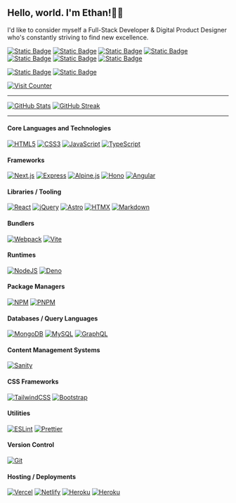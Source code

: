 ## Hello, world. I'm Ethan!👨‍💻

I'd like to consider myself a Full-Stack Developer & Digital Product Designer who's constantly striving to find new excellence.

<a href='mailto:egarrisxn@gmail.com'><img alt="Static Badge" src="https://img.shields.io/badge/Email-3d3d3d?style=plastic&logo=gmail"></a>
<a href="https://linkedin.com/in/ethan-gx" target="_blank" rel="noreferrer"><img alt="Static Badge" src="https://img.shields.io/badge/LinkedIn-3d3d3d?style=plastic&logo=linkedin"></a>
<a href="https://discord.com/users/eg___xo" target="_blank" rel="noreferrer"><img alt="Static Badge" src="https://img.shields.io/badge/Discord-3d3d3d?style=plastic&logo=discord"></a>
<a href="https://read.cv/eg_xo" target="_blank" rel="noreferrer"><img alt="Static Badge" src="https://img.shields.io/badge/Read.cv-3d3d3d?style=plastic&logo=readdotcv"></a>
<a href="https://instagram.com/eg___xo" target="_blank" rel="noreferrer"><img alt="Static Badge" src="https://img.shields.io/badge/Instagram-3d3d3d?style=plastic&logo=instagram"></a>
<a href='https://x.com/eg__xo'><img alt="Static Badge" src="https://img.shields.io/badge/'Twitter'-3d3d3d?style=plastic&logo=x"></a>
<a href="https://open.spotify.com/user/egarrisxn" target="_blank" rel="noreferrer"><img alt="Static Badge" src="https://img.shields.io/badge/Spotify-3d3d3d?style=plastic&logo=spotify"></a>

<a href="https://egxworld.net" target="_blank" rel="noreferrer"><img alt="Static Badge" src="https://img.shields.io/badge/My_Website-3d3d3d?style=for-the-badge"></a> <a href="https://egxblog.net" target="_blank" rel="noreferrer"><img alt="Static Badge" src="https://img.shields.io/badge/Personal_Blog-3d3d3d?style=for-the-badge"></a>

[![Visit Counter](https://komarev.com/ghpvc/?username=egarrisxn&style=flat&color=blue)](https://www.github.com/egarrisxn)

---

<!-- [![Github Top Languages](https://github-readme-stats.vercel.app/api/top-langs?username=egarrisxn&show_icons=true&layout=compact&theme=vision-friendly-dark)](https://github.com/anuraghazra/github-readme-stats) -->

[![GitHub Stats](https://github-readme-stats.vercel.app/api?username=egarrisxn&show_icons=true&rank_icon=github&include_all_commits=true&layout=compact&theme=vision-friendly-dark)](https://github.com/anuraghazra/github-readme-stats) [![GitHub Streak](https://streak-stats.demolab.com?user=egarrisxn&theme=vision-friendly-dark)](https://github.com/denvercoder1/github-readme-streak-stats)

---

#### Core Languages and Technologies

[![HTML5](https://img.shields.io/badge/HTML5-3d3d3d?style=plastic&logo=html5)](https://html.com/html5/) [![CSS3](https://img.shields.io/badge/CSS3-3d3d3d?style=plastic&logo=css3)](https://css3.com/) [![JavaScript](https://img.shields.io/badge/JavaScript-3d3d3d?style=plastic&logo=javascript)](https://developer.mozilla.org/en-US/docs/Web/JavaScript) [![TypeScript](https://img.shields.io/badge/TypeScript-3d3d3d?style=plastic&logo=typescript)](https://typescriptlang.org/)

#### Frameworks

[![Next.js](https://img.shields.io/badge/Next.js-3d3d3d?style=plastic&logo=nextdotjs)](https://nextjs.org/) [![Express](https://img.shields.io/badge/Express.js-3d3d3d?style=plastic&logo=express)](https://expressjs.com/) [![Alpine.js](https://img.shields.io/badge/Alpine.js-3d3d3d?style=plastic&logo=alpinedotjs)](https://alpinejs.dev/) 
 [![Hono](https://img.shields.io/badge/Hono-3d3d3d?style=plastic&logo=hono)](https://hono.dev/) [![Angular](https://img.shields.io/badge/Angular-3d3d3d?style=plastic&logo=angular)](https://angular.dev/)  

#### Libraries / Tooling

[![React](https://img.shields.io/badge/React-3d3d3d?style=plastic&logo=react)](https://react.dev/) [![jQuery](https://img.shields.io/badge/jQuery-3d3d3d?style=plastic&logo=jquery)](https://jquery.com/) [![Astro](https://img.shields.io/badge/Astro-3d3d3d?style=plastic&logo=astro)](https://astro.build/) [![HTMX](https://img.shields.io/badge/HTMX-3d3d3d?style=plastic&logo=htmx)](https://htmx.org/) [![Markdown](https://img.shields.io/badge/Markdown-3d3d3d?style=plastic&logo=markdown)](https://markdownguide.org/)

#### Bundlers

[![Webpack](https://img.shields.io/badge/Webpack-3d3d3d?style=plastic&logo=webpack)](https://webpack.js.org/) [![Vite](https://img.shields.io/badge/Vite-3d3d3d?style=plastic&logo=vite)](https://vitejs.dev/)

#### Runtimes

[![NodeJS](https://img.shields.io/badge/Node.js-3d3d3d?style=plastic&logo=nodedotjs)](https://nodejs.org/) [![Deno](https://img.shields.io/badge/Deno-3d3d3d?style=plastic&logo=deno)](https://deno.com/)

#### Package Managers

[![NPM](https://img.shields.io/badge/NPM-3d3d3d?style=plastic&logo=npm)](https://npmjs.com/) [![PNPM](https://img.shields.io/badge/PNPM-3d3d3d?style=plastic&logo=pnpm)](https://pnpm.io/)

#### Databases / Query Languages

[![MongoDB](https://img.shields.io/badge/MongoDB-3d3d3d?style=plastic&logo=mongodb)](https://mongodb.com/) [![MySQL](https://img.shields.io/badge/MySQL-3d3d3d?style=plastic&logo=mysql)](https://mysql.com/) [![GraphQL](https://img.shields.io/badge/GraphQL-3d3d3d?style=plastic&logo=graphql)](https://graphql.org/)

#### Content Management Systems

[![Sanity](https://img.shields.io/badge/Sanity-3d3d3d?style=plastic&logo=sanity)](https://sanity.io/)

#### CSS Frameworks

[![TailwindCSS](https://img.shields.io/badge/Tailwind_CSS-3d3d3d?style=plastic&logo=tailwindcss)](https://tailwindcss.com/) [![Bootstrap](https://img.shields.io/badge/Bootstrap-3d3d3d?style=plastic&logo=bootstrap)](https://getbootstrap.com/)

<!-- #### UX/UI Libraries

[![ShadcnUI](https://img.shields.io/badge/Shadcn/ui-3d3d3d?style=plastic&logo=shadcnui)](https://ui.shadcn.com/) [![RadixUI](https://img.shields.io/badge/RadixUI-3d3d3d?style=plastic&logo=radixui)](https://radix-ui.com/) [![DaisyUI](https://img.shields.io/badge/DaisyUI-3d3d3d?style=plastic&logo=daisyui)](https://daisyui.com/) [![NextUI](https://img.shields.io/badge/NextUI-3d3d3d?style=plastic&logo=nextui)](https://nextui.org/) -->

#### Utilities

[![ESLint](https://img.shields.io/badge/ESLint-3d3d3d?style=plastic&logo=eslint)](https://eslint.org/) [![Prettier](https://img.shields.io/badge/Prettier-3d3d3d?style=plastic&logo=prettier)](https://prettier.io/)

#### Version Control

[![Git](https://img.shields.io/badge/Git-3d3d3d?style=plastic&logo=git)](https://git-scm.com/)

#### Hosting / Deployments

[![Vercel](https://img.shields.io/badge/Vercel-3d3d3d?style=plastic&logo=vercel)](https://vercel.com/) [![Netlify](https://img.shields.io/badge/Netlify-3d3d3d?style=plastic&logo=netlify)](https://netlify.com/) [![Heroku](https://img.shields.io/badge/Heroku-3d3d3d?style=plastic&logo=heroku)](https://heroku.com/) [![Heroku](https://img.shields.io/badge/GitHub_Pages-3d3d3d?style=plastic&logo=githubpages)](https://pages.github.com/)

<!-- <a href="https://www.buymeacoffee.com/egarrisxn"><img src="https://cdn.buymeacoffee.com/buttons/v2/default-yellow.png" height="25" width="105" alt="Buy Me A Coffee" /></a> -->
